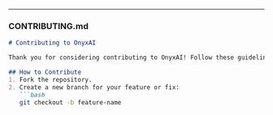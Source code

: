 
---

### **CONTRIBUTING.md**

```markdown
# Contributing to OnyxAI

Thank you for considering contributing to OnyxAI! Follow these guidelines to make your contributions effective:

## How to Contribute
1. Fork the repository.
2. Create a new branch for your feature or fix:
   ```bash
   git checkout -b feature-name
